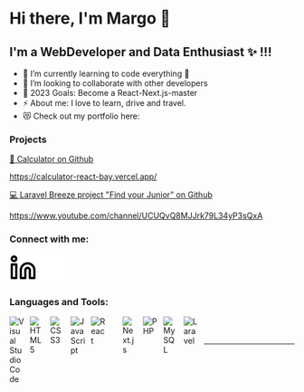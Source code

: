 # Hi there, I'm Margo 👋 

## I'm a WebDeveloper and Data Enthusiast ✨ !!!

- 🌱 I’m currently learning to code everything 🤣
- 👯 I’m looking to collaborate with other developers
- 🥅 2023 Goals: Become a React-Next.js-master
- ⚡ About me: I love to learn, drive and travel.
- 😻 Check out my portfolio here: 

### Projects

[🧮 Calculator on Github ](https://github.com/know-now/Tiny-React-calculator)

https://calculator-react-bay.vercel.app/

[💻 Laravel Breeze project "Find your Junior" on Github ](https://github.com/know-now/Find_Your_Junior)

https://www.youtube.com/channel/UCUQvQ8MJJrk79L34yP3sQxA

### Connect with me:


[![website](./img/linkedin-light.svg)](https://www.linkedin.com/in/marharyta-turelyk/)
[![website](./img/linkedin-dark.svg)](https://www.linkedin.com/in/marharyta-turelyk/)
&nbsp;&nbsp;

### Languages and Tools:

<img align="left" alt="Visual Studio Code" width="26px" src="https://upload.wikimedia.org/wikipedia/commons/thumb/9/9a/Visual_Studio_Code_1.35_icon.svg/2048px-Visual_Studio_Code_1.35_icon.svg.png" style="padding-right:10px;" />
<img align="left" alt="HTML5" width="26px" src="https://cdn.jsdelivr.net/gh/devicons/devicon/icons/html5/html5-original.svg" style="padding-right:10px;" />
<img align="left" alt="CSS3" width="26px" src="https://cdn.jsdelivr.net/gh/devicons/devicon/icons/css3/css3-original.svg" style="padding-right:10px;" />
<img align="left" alt="JavaScript" width="26px" src="https://cdn.jsdelivr.net/gh/devicons/devicon/icons/javascript/javascript-original.svg" style="padding-right:10px;" />
<img align="left" alt="React" width="26px" src="https://cdn.jsdelivr.net/gh/devicons/devicon/icons/react/react-original.svg" style="padding-right:30px;" />
<img align="left" alt="Next.js" width="26px" src="https://upload.wikimedia.org/wikipedia/commons/thumb/8/8e/Nextjs-logo.svg/800px-Nextjs-logo.svg.png" style="padding-right:10px;" />
<img align="left" alt="PHP" width="26px" src="https://upload.wikimedia.org/wikipedia/commons/thumb/3/31/Webysther_20160423_-_Elephpant.svg/2560px-Webysther_20160423_-_Elephpant.svg.png" style="padding-right:10px;" />
<img align="left" alt="MySQL" width="26px" src="https://cdn.jsdelivr.net/gh/devicons/devicon/icons/mysql/mysql-original.svg" style="padding-right:10px;" />
<img align="left" alt="Laravel" width="26px" src="https://upload.wikimedia.org/wikipedia/commons/thumb/9/9a/Laravel.svg/1969px-Laravel.svg.png" style="padding-right:10px;" />

<br />
<br />

---

